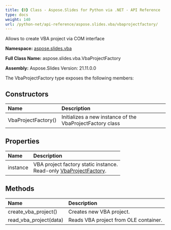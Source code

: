 ```yaml
---
title: {0} Class - Aspose.Slides for Python via .NET - API Reference
type: docs
weight: 140
url: /python-net/api-reference/aspose.slides.vba/vbaprojectfactory/
---
```


Allows to create VBA project via COM interface

**Namespace:** [aspose.slides.vba](/python-net/api-reference/aspose.slides.vba/)

**Full Class Name:** aspose.slides.vba.VbaProjectFactory

**Assembly:**  Aspose.Slides Version: 21.11.0.0

The VbaProjectFactory type exposes the following members:
## **Constructors**
|**Name**|**Description**|
| :- | :- |
|VbaProjectFactory()|Initializes a new instance of the VbaProjectFactory class|
## **Properties**
|**Name**|**Description**|
| :- | :- |
|instance|VBA project factory static instance.<br/>            Read-only [VbaProjectFactory](/python-net/api-reference/aspose.slides.vba/vbaprojectfactory/).|
## **Methods**
|**Name**|**Description**|
| :- | :- |
|create_vba_project()|Creates new VBA project.|
|read_vba_project(data)|Reads VBA project from OLE container.|
